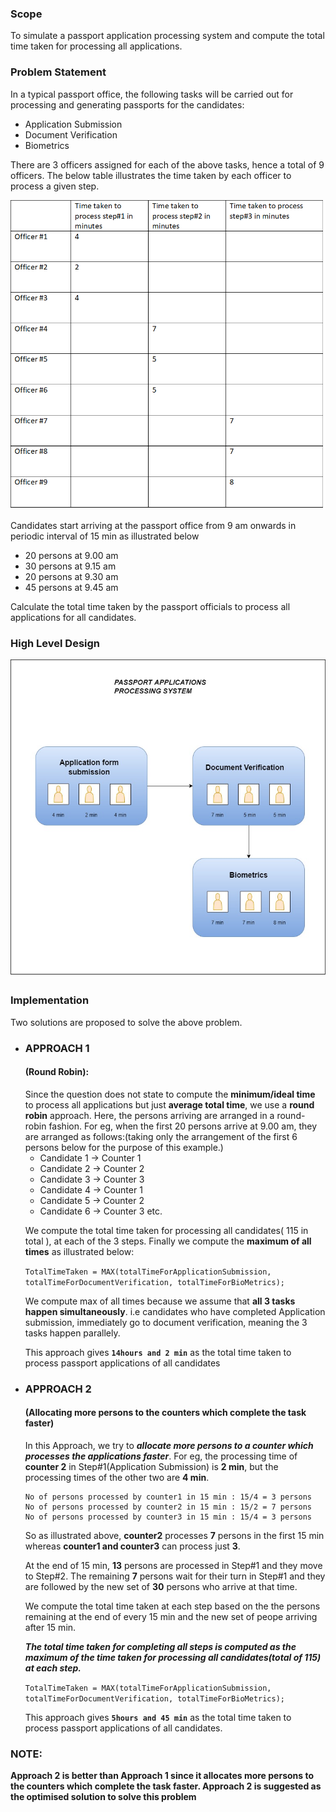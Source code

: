 <h3>Scope</h3>
To simulate a passport application processing system and compute the total time taken for processing all applications.

<h3>Problem Statement</h3>
In a typical passport office, the following tasks will be carried out for processing and generating passports for the candidates:

* Application Submission
* Document Verification
* Biometrics

There are 3 officers assigned for each of the above tasks, hence a total of 9 officers. The below table illustrates the time taken by each officer to process a given step.

![](https://github.com/aish1910/PassportProcessingSystem/blob/master/src/images/Input.png)

Candidates start arriving at the passport office from 9 am onwards in periodic interval of 15 min as illustrated below

* 20 persons at 9.00 am
* 30 persons at 9.15 am
* 20 persons at 9.30 am
* 45 persons at 9.45 am

Calculate the total time taken by the passport officials to process all applications for all candidates.

<h3>High Level Design</h3>

![](https://github.com/aish1910/PassportProcessingSystem/blob/master/src/images/PassportApplicationSystem-Architecture.jpg)

<h3>Implementation</h3>

Two solutions are proposed to solve the above problem.

<ul><li>
 <h3>APPROACH 1<h4>(Round Robin):</h4></h3>
 Since the question does not state to compute the <b>minimum/ideal time</b> to process all applications but just <b>average total time</b>, we use a <b>round  robin</b> approach. Here, the persons arriving are arranged in a round-robin fashion. For eg, when the first 20 persons arrive at 9.00 am, they are arranged as follows:(taking only the arrangement of the first 6 persons below for the purpose of this example.)
 
 * Candidate 1 -> Counter 1
 * Candidate 2 -> Counter 2
 * Candidate 3 -> Counter 3
 * Candidate 4 -> Counter 1
 * Candidate 5 -> Counter 2
 * Candidate 6 -> Counter 3 etc.
 
 We compute the total time taken for processing all candidates( 115 in total ), at each of the 3 steps. Finally we compute the <b>maximum of all times</b> as illustrated below:
 
 `TotalTimeTaken = MAX(totalTimeForApplicationSubmission, totalTimeForDocumentVerification, totalTimeForBioMetrics);`
 
 We compute max of all times because we assume that <b>all 3 tasks happen simultaneously</b>. i.e candidates who have completed Application submission, immediately go to document verification, meaning the 3 tasks happen parallely.
 
 This approach gives <b>`14hours and 2 min`</b> as the total time taken to process passport applications of all candidates</li>
 
<li>
 <h3>APPROACH 2</h3><h4>(Allocating more persons to the counters which complete the task faster)</h4>

<p>In this Approach, we try to <b><i>allocate more persons to a counter which processes the applications faster</i></b>. For eg, the processing time of <b>counter 2</b> in Step#1(Application Submission) is <b>2 min</b>, but the processing times of the other two are <b>4 min</b>.

```
No of persons processed by counter1 in 15 min : 15/4 = 3 persons
No of persons processed by counter2 in 15 min : 15/2 = 7 persons
No of persons processed by counter3 in 15 min : 15/4 = 3 persons
```

So as illustrated above, <b>counter2</b> processes <b>7</b> persons in the first 15 min whereas <b>counter1 and counter3</b> can process just <b>3</b>.

At the end of 15 min, <b>13</b> persons are processed in Step#1 and they move to Step#2. The remaining <b>7</b> persons wait for their turn in Step#1 and they are followed by the new set of <b>30</b> persons who arrive at that time.

We compute the total time taken at each step based on the the persons remaining at the end of every 15 min and the new set of peope arriving after 15 min.

<b><i>The total time taken for completing all steps is computed as the maximum of the time taken for processing all candidates(total of 115) at each step.</i></b></p>

  `TotalTimeTaken = MAX(totalTimeForApplicationSubmission, totalTimeForDocumentVerification, totalTimeForBioMetrics);`
  
This approach gives <b>`5hours and 45 min`</b> as the total time taken to process passport applications of all candidates.</li>
</ul>

<h3>NOTE:</h3><b>Approach 2 is better than Approach 1 since it allocates more persons to the counters which complete the task faster. Approach 2 is suggested as the optimised solution to solve this problem</b>
